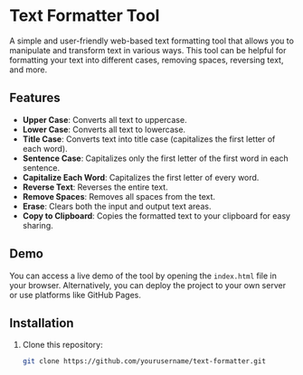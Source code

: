 # Text Formatter Tool

A simple and user-friendly web-based text formatting tool that allows you to manipulate and transform text in various ways. This tool can be helpful for formatting your text into different cases, removing spaces, reversing text, and more.

## Features

- **Upper Case**: Converts all text to uppercase.
- **Lower Case**: Converts all text to lowercase.
- **Title Case**: Converts text into title case (capitalizes the first letter of each word).
- **Sentence Case**: Capitalizes only the first letter of the first word in each sentence.
- **Capitalize Each Word**: Capitalizes the first letter of every word.
- **Reverse Text**: Reverses the entire text.
- **Remove Spaces**: Removes all spaces from the text.
- **Erase**: Clears both the input and output text areas.
- **Copy to Clipboard**: Copies the formatted text to your clipboard for easy sharing.

## Demo

You can access a live demo of the tool by opening the `index.html` file in your browser. Alternatively, you can deploy the project to your own server or use platforms like GitHub Pages.

## Installation

1. Clone this repository:
   ```bash
   git clone https://github.com/yourusername/text-formatter.git
